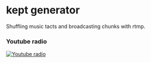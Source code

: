 # kept generator
Shuffling music tacts and broadcasting chunks with rtmp.

### Youtube radio
[![Youtube radio](https://img.youtube.com/vi/lS9pbiYg770/0.jpg)](https://www.youtube.com/watch?v=lS9pbiYg770)